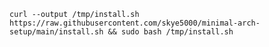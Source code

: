 `curl --output /tmp/install.sh https://raw.githubusercontent.com/skye5000/minimal-arch-setup/main/install.sh && sudo bash /tmp/install.sh`